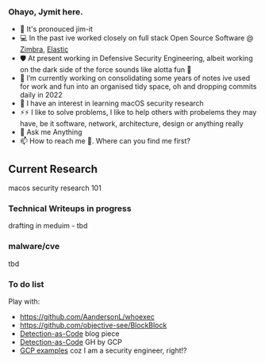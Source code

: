 ### Ohayo, Jymit here.
<!--
**Jymit/jymit** is a ✨ _special_ ✨ repository because its `README.md` (this file) appears on your GitHub profile
Here are some ideas to get you started:
- 👯 I’m looking to collaborate on 
- 🤔 I’m looking for help with
- 😄 Pronouns:
-->
- 🤔 It's pronouced jim-it
- 💻 In the past ive worked closely on full stack Open Source Software @ [Zimbra](zimbra.com), [Elastic](elastic.co)
- 🛡️ At present working in Defensive Security Engineering, albeit working on the dark side of the force sounds like alotta fun 👾
- 🔭 I’m currently working on consolidating some years of notes ive used for work and fun into an organised tidy space, oh and dropping commits daily in 2022
- 🌱 I have an interest in learning macOS security research
- ⚡⚡ I like to solve problems, I like to help others with probelems they may have, be it software, network, architecture, design or anything really
- 💬 Ask me Anything
- 📫 How to reach me 🤔. Where can you find me first?

## Current Research
macos security research 101
### Technical Writeups in progress
drafting in meduim - tbd
### malware/cve
tbd
### To do list
Play with:
- https://github.com/AandersonL/whoexec
- https://github.com/objective-see/BlockBlock
- [Detection-as-Code](https://medium.com/anton-on-security/can-we-have-detection-as-code-96f869cfdc79) blog piece
- [Detection-as-Code](https://github.com/GoogleCloudPlatform/threat-detection-as-code) GH by GCP
- [GCP examples](https://github.com/orgs/GoogleCloudPlatform/repositories?q=detection&type=all&language=&sort=) coz I am a security engineer, right!?
